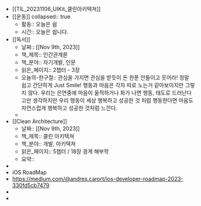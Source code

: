 - [[TIL_20231106_UIKit_클린아키텍쳐]]
- [[운동]]
  collapsed:: true
	- 활동:: 오늘은 쉼
	- 시간:: 오늘은 쉽니다.
- [[독서]]
	- 날짜:: [[Nov 9th, 2023]]
	- 책_제목:: 인간관계론
	- 책_분야:: 자기개발, 인문
	- 읽은_페이지:: 2챕터 - 3장
	- 오늘의-한구절:: 관심을 가지면 관심을 받듯이 돈 한푼 안들이고 웃어라! 정말 쉽고 간단하게 Just Smile!  행동과 마음은 각자 따로 노는거 같아보이지만 그렇지 않다. 우리는 은연중에 마음이 울적하거나 화가 나면 행동, 태도로 드러난다고만 생각하지만 우리 행동이 세상 행복하고 성공한 것 처럼 행동한다면 마음도 자연스럽게 행복하고 성공한 것처럼 느낀다.
	-
- [[Clean Architecture]]
	- 날짜:: [[Nov 9th, 2023]]
	- 책_제목:: 클린 아키텍쳐
	- 책_분야:: 개발, 아키텍쳐
	- 읽은_페이지:: 5챕터 / 18장 경계 해부학
	- 요약::
-
- iOS RoadMap
- https://medium.com/@andres.carort/ios-developer-roadmap-2023-330fd5cb7479
-
-